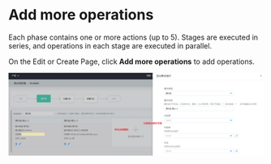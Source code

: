 # Add more operations

Each phase contains one or more actions (up to 5). Stages are executed in series, and operations in each stage are executed in parallel.

On the Edit or Create Page, click **Add more operations** to add operations.

![](/image/codepipeline/Add-Action.PNG) 
